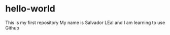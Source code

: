 # hello-world
This is my first repository
My name is Salvador  LEal and I am learning to use Github
